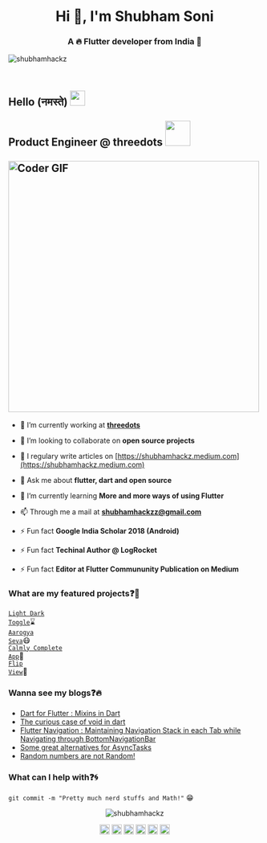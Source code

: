 <h1 align="center">Hi 👋, I'm Shubham Soni</h1>
<h3 align="center">A 🔥 Flutter developer from India 🌟</h3>
<p align="left"> <img src="https://komarev.com/ghpvc/?username=shubhamhackz" alt="shubhamhackz" /> </p>
<h2 align="left">
 <abc>
  <br>Hello (नमस्ते) <img src="https://user-images.githubusercontent.com/42378118/110234147-e3259600-7f4e-11eb-95be-0c4047144dea.gif" width="30"><br>
  <br> Product Engineer @ threedots <img src="https://avatars.githubusercontent.com/u/11941555?v=4" width="50"><br>
  <br>
    <img src="https://media.giphy.com/media/SWoSkN6DxTszqIKEqv/giphy.gif" alt="Coder GIF" width="500">
 </abc>
</h2>

- 🔭 I’m currently working at **[threedots](https://www.threedots.app)**

- 👯 I’m looking to collaborate on **open source projects**

- 📝 I regulary write articles on [https://shubhamhackz.medium.com](https://shubhamhackz.medium.com)

- 💬 Ask me about **flutter, dart and open source**

- 🌱 I’m currently learning **More and more ways of using Flutter**

- 📫 Through me a mail at **shubhamhackzz@gmail.com**

- ⚡ Fun fact **Google India Scholar 2018 (Android)**

- ⚡ Fun fact **Techinal Author @ LogRocket**

- ⚡ Fun fact **Editor at Flutter Commununity Publication on Medium**

### What are my featured projects:question::rocket:
<code>[Light Dark Toggle](https://github.com/shubhamhackz/light_dark_toggle)</code>:hourglass:     
<code>[Aarogya Seva](https://github.com/shubhamhackz/aarogya_seva)</code>:mask:  
<code>[Calmly Complete App](https://github.com/shubhamhackz/calmly)</code>:robot:  
<code>[Flip View](https://github.com/shubhamhackz/flip_view)</code>:robot: 

### Wanna see my blogs:question::fire:
<!-- BLOG-POST-LIST:START -->
- [Dart for Flutter : Mixins in Dart](https://medium.com/flutter-community/https-medium-com-shubhamhackzz-dart-for-flutter-mixins-in-dart-f8bb10a3d341)
- [The curious case of void in dart](https://medium.com/flutter-community/the-curious-case-of-void-in-dart-f0535705e529)
- [Flutter Navigation : Maintaining Navigation Stack in each Tab while Navigating through BottomNavigationBar](https://medium.com/flutter-community/flutter-navigation-maintaining-tab-state-while-navigating-bottomnavigationbar-6009fbceb59c)
- [Some great alternatives for AsyncTasks](https://medium.com/code-yoga/some-great-alternatives-for-asynctasks-e8113747673a)
- [Random numbers are not Random!](https://medium.com/code-yoga/random-numbers-are-not-random-701dd2fbc2b8)
<!-- BLOG-POST-LIST:END -->

### What can I help with:question::cyclone:
<code>git commit -m "Pretty much nerd stuffs and Math!"</code> :grin:

<p align="center"> <img src="https://github-readme-stats.vercel.app/api?username=shubhamhackz&show_icons=true" alt="shubhamhackz" /> </p>

<p align="center"> 
<a href="https://codepen.io/shubhamhackz" target="blank"><img align="center" src="https://cdn.jsdelivr.net/npm/simple-icons@3.0.1/icons/codepen.svg" alt="shubhamhackz" height="20" width="20" /></a>
<a href="https://twitter.com/shubhamhackz" target="blank"><img align="center" src="https://cdn.jsdelivr.net/npm/simple-icons@3.0.1/icons/twitter.svg" alt="shubhamhackz" height="20" width="20" /></a>
<a href="https://linkedin.com/in/shubhamhackz" target="blank"><img align="center" src="https://cdn.jsdelivr.net/npm/simple-icons@3.0.1/icons/linkedin.svg" alt="shubhamhackz" height="20" width="20" /></a>
<a href="https://stackoverflow.com/users/6915572/shubhamhackz" target="blank"><img align="center" src="https://cdn.jsdelivr.net/npm/simple-icons@3.0.1/icons/stackoverflow.svg" alt="users/6915572/shubhamhackz" height="20" width="20" /></a>
<a href="https://fb.com/shubhamhackz" target="blank"><img align="center" src="https://cdn.jsdelivr.net/npm/simple-icons@3.0.1/icons/facebook.svg" alt="shubhamhackz" height="20" width="20" /></a>
<a href="https://instagram.com/shubhamhackz" target="blank"><img align="center" src="https://cdn.jsdelivr.net/npm/simple-icons@3.0.1/icons/instagram.svg" alt="shubhamhackz" height="20" width="20" /></a>
</p>

